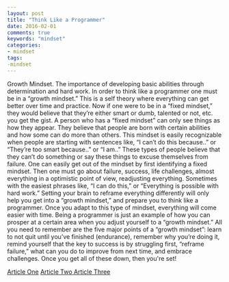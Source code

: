 ```yaml
---
layout: post
title: "Think Like a Programmer"
date: 2016-02-01
comments: true
keywords: "mindset"
categories:
- mindset 
tags:
-mindset 
---
```



Growth Mindset. The importance of developing basic abilities through determination and hard work. In order to think like a programmer one must be in a “growth mindset.” This is a self theory where everything can get better over time and practice. Now if one were to be in a “fixed mindset,” they would believe that they’re either smart or dumb, talented or not, etc. you get the gist. A person who has a “fixed mindset” can only see things as how they appear. They believe that people are born with certain abilities and how some can do more than others. This mindset is easily recognizable when people are starting with sentences like, “I can’t do this because..” or “They’re too smart because..” or “I am..” These types of people believe that they can’t do something or say these things to excuse themselves from failure. One can easily get out of the mindset by first identifying a fixed mindset. Then one must go about failure, success, life challenges, almost everything in a optimistic point of view, readjusting everything. Sometimes with the easiest phrases like, “I can do this,” or “Everything is possible with hard work.” Setting your brain to reframe everything differently will only help you get into a “growth mindset,” and prepare you to think like a programmer. Once you adapt to this type of mindset, everything will come easier with time. Being a programmer is just an example of how you can prosper at a certain area when you adjust yourself to a “growth mindset.” All you need to remember are the five major points of a “growth mindset”: learn to not quit until you’ve finished (endurance), remember why you’re doing it, remind yourself that the key to success is by struggling first, “reframe failure,” what can you do to improve from next time, and embrace challenges. Once you get all of these down, then you're set!


<a href="http://edglossary.org/growth-mindset/"> Article One</a>
<a href="http://akaptur.com/blog/2015/10/10/effective-learning-strategies-for-programmers/"> Article Two </a>
<a href="http://skillcrush.com/2014/06/26/the-developer-mindset/
"> Article Three </a>


